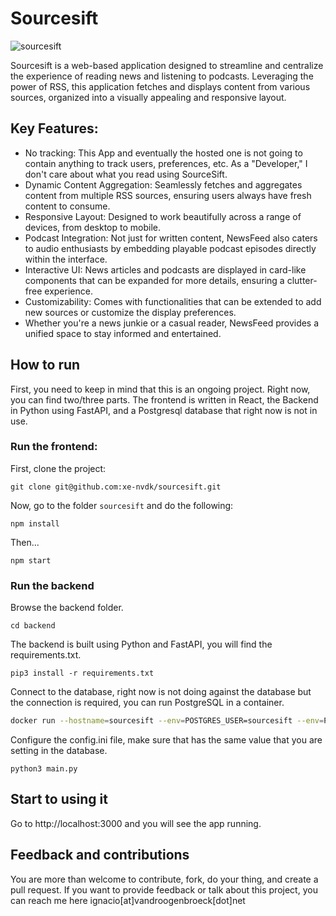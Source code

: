 # Sourcesift

![sourcesift](https://github.com/xe-nvdk/sourcesift/assets/64545348/0083cd2e-2cb8-43bf-a93b-2ad7d37aea18)

Sourcesift is a web-based application designed to streamline and centralize the experience of reading news and listening to podcasts. Leveraging the power of RSS, this application fetches and displays content from various sources, organized into a visually appealing and responsive layout.

## Key Features:

* No tracking: This App and eventually the hosted one is not going to contain anything to track users, preferences, etc. As a "Developer," I don't care about what you read using SourceSift. 
* Dynamic Content Aggregation: Seamlessly fetches and aggregates content from multiple RSS sources, ensuring users always have fresh content to consume.
* Responsive Layout: Designed to work beautifully across a range of devices, from desktop to mobile.
* Podcast Integration: Not just for written content, NewsFeed also caters to audio enthusiasts by embedding playable podcast episodes directly within the interface.
* Interactive UI: News articles and podcasts are displayed in card-like components that can be expanded for more details, ensuring a clutter-free experience.
* Customizability: Comes with functionalities that can be extended to add new sources or customize the display preferences.
* Whether you're a news junkie or a casual reader, NewsFeed provides a unified space to stay informed and entertained.

## How to run

First, you need to keep in mind that this is an ongoing project. Right now, you can find two/three parts. The frontend is written in React, the Backend in Python using FastAPI, and a Postgresql database that right now is not in use.

### Run the frontend:

First, clone the project:

```
git clone git@github.com:xe-nvdk/sourcesift.git
```
Now, go to the folder `sourcesift` and do the following:

```
npm install
```

Then...

```
npm start
```

### Run the backend

Browse the backend folder. 

```
cd backend
```

The backend is built using Python and FastAPI, you will find the requirements.txt.

```
pip3 install -r requirements.txt
```

Connect to the database, right now is not doing against the database but the connection is required, you can run PostgreSQL in a container. 

```bash
docker run --hostname=sourcesift --env=POSTGRES_USER=sourcesift --env=POSTGRES_PASSWORD=sourcesift --env=POSTGRES_HOST_AUTH_METHOD=trust --env=POSTGRES_DB=sourcesift --env=PATH=/usr/local/sbin:/usr/local/bin:/usr/sbin:/usr/bin:/sbin:/bin:/usr/lib/postgresql/15/bin --env=GOSU_VERSION=1.14 --env=LANG=en_US.utf8 --env=PG_MAJOR=15 --env=PG_VERSION=15.1-1.pgdg110+1 --env=PGDATA=/var/lib/postgresql/data --volume=/var/lib/postgresql/data -p 5432:5432 --restart=no --runtime=runc -d postgres
```

Configure the config.ini file, make sure that has the same value that you are setting in the database. 

```
python3 main.py
```

## Start to using it

Go to http://localhost:3000 and you will see the app running. 

## Feedback and contributions

You are more than welcome to contribute, fork, do your thing, and create a pull request. If you want to provide feedback or talk about this project, you can reach me here ignacio[at]vandroogenbroeck[dot]net
